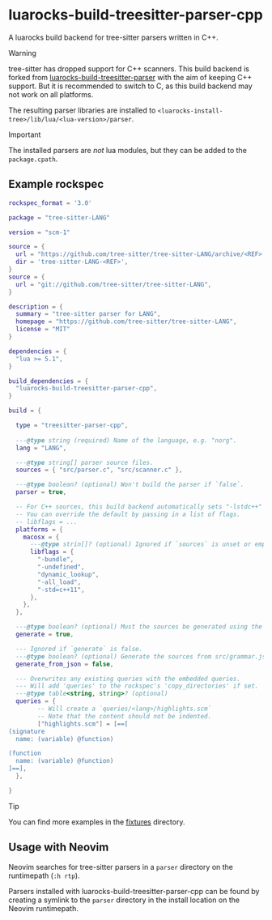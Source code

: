 # luarocks-build-treesitter-parser-cpp

A luarocks build backend for tree-sitter parsers written in C++. 

> [!WARNING]
>
> tree-sitter has dropped support for C++ scanners.
> This build backend is forked from [luarocks-build-treesitter-parser](https://github.com/nvim-neorocks/luarocks-build-treesitter-parser)
> with the aim of keeping C++ support.
> But it is recommended to switch to C, as this build backend
> may not work on all platforms.

The resulting parser libraries are installed to
`<luarocks-install-tree>/lib/lua/<lua-version>/parser`.

> [!IMPORTANT]
>
> The installed parsers are *not* lua modules, but they
> can be added to the `package.cpath`.

## Example rockspec

```lua
rockspec_format = '3.0'

package = "tree-sitter-LANG"

version = "scm-1"

source = {
  url = "https://github.com/tree-sitter/tree-sitter-LANG/archive/<REF>.zip",
  dir = 'tree-sitter-LANG-<REF>',
}
source = {
  url = "git://github.com/tree-sitter/tree-sitter-LANG",
}

description = {
  summary = "tree-sitter parser for LANG",
  homepage = "https://github.com/tree-sitter/tree-sitter-LANG",
  license = "MIT"
}

dependencies = {
  "lua >= 5.1",
}

build_dependencies = {
  "luarocks-build-treesitter-parser-cpp",
}

build = {

  type = "treesitter-parser-cpp",
 
  ---@type string (required) Name of the language, e.g. "norg".
  lang = "LANG",

  ---@type string[] parser source files.
  sources = { "src/parser.c", "src/scanner.c" },

  ---@type boolean? (optional) Won't build the parser if `false`.
  parser = true,

  -- For C++ sources, this build backend automatically sets "-lstdc++"
  -- You can override the default by passing in a list of flags.
  -- libflags = ...
  platforms = {
    macosx = {
      ---@type strin[]? (optional) Ignored if `sources` is unset or empty
      libflags = {
        "-bundle",
        "-undefined",
        "dynamic_lookup",
        "-all_load",
        "-std=c++11",
      },
    },
  },

  ---@type boolean? (optional) Must the sources be generated using the tree-sitter CLI?
  generate = true,

  --- Ignored if `generate` is false.
  ---@type boolean? (optional) Generate the sources from src/grammar.json?
  generate_from_json = false,

  --- Overwrites any existing queries with the embedded queries.
  --- Will add 'queries' to the rockspec's 'copy_directories' if set.
  ---@type table<string, string>? (optional)
  queries = {
        -- Will create a `queries/<lang>/highlights.scm`
        -- Note that the content should not be indented.
        ["highlights.scm"] = [==[
(signature
  name: (variable) @function)

(function
  name: (variable) @function)
]==],
  },

}
```

> [!TIP]
>
> You can find more examples in the [fixtures](./fixtures) directory.

## Usage with Neovim

Neovim searches for tree-sitter parsers in a `parser` directory
on the runtimepath (`:h rtp`).

Parsers installed with luarocks-build-treesitter-parser-cpp can be found
by creating a symlink to the `parser` directory in the install location
on the Neovim runtimepath.

